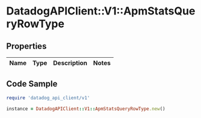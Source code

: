 # DatadogAPIClient::V1::ApmStatsQueryRowType

## Properties

| Name | Type | Description | Notes |
| ---- | ---- | ----------- | ----- |

## Code Sample

```ruby
require 'datadog_api_client/v1'

instance = DatadogAPIClient::V1::ApmStatsQueryRowType.new()
```

